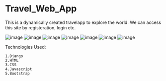# Travel_Web_App

This is a dynamically created travelapp to explore the world. We can access this site by registeration, login etc.

![image](https://user-images.githubusercontent.com/116285239/224093436-109a7edc-2bca-4858-b002-c6677159850f.png)
![image](https://user-images.githubusercontent.com/116285239/224093795-e59befe2-cec4-4637-ad82-ef1204feb9bd.png)
![image](https://user-images.githubusercontent.com/116285239/224094224-b005f57c-55ca-470f-b4d6-585440a20dff.png)
![image](https://user-images.githubusercontent.com/116285239/224094535-e81632a9-6179-4c33-bd92-57e602a5967e.png)
![image](https://user-images.githubusercontent.com/116285239/224094702-65be9ba7-fbbc-40f4-b6dc-b0dc1a6aaecf.png)
![image](https://user-images.githubusercontent.com/116285239/224095097-fadbf74d-f503-4f74-8ee6-4e3a36ed0231.png)
![image](https://user-images.githubusercontent.com/116285239/224095813-61bc765b-9e82-4ceb-b606-e0842bed709a.png)

Technologies Used:
```
1.Django
2.HTML
3.CSS
4.Javascript
5.Bootstrap
```
